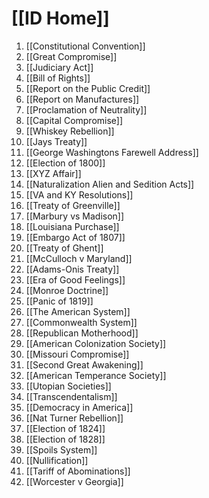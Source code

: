 # [[ID Home]]

1. [[Constitutional Convention]]
2. [[Great Compromise]]
3. [[Judiciary Act]]
4. [[Bill of Rights]]
5. [[Report on the Public Credit]]
6. [[Report on Manufactures]]
7. [[Proclamation of Neutrality]]
8. [[Capital Compromise]]
9. [[Whiskey Rebellion]]
10. [[Jays Treaty]]
11. [[George Washingtons Farewell Address]]
12. [[Election of 1800]]
13. [[XYZ Affair]]
14. [[Naturalization Alien and Sedition Acts]]
15. [[VA and KY Resolutions]]
16. [[Treaty of Greenville]]
17. [[Marbury vs Madison]]
18. [[Louisiana Purchase]]
19. [[Embargo Act of 1807]]
20. [[Treaty of Ghent]]
21. [[McCulloch v Maryland]]
22. [[Adams-Onis Treaty]]
23. [[Era of Good Feelings]]
24. [[Monroe Doctrine]]
25. [[Panic of 1819]]
26. [[The American System]]
27. [[Commonwealth System]]
28. [[Republican Motherhood]]
29. [[American Colonization Society]]
30. [[Missouri Compromise]]
31. [[Second Great Awakening]]
32. [[American Temperance Society]]
33. [[Utopian Societies]]
34. [[Transcendentalism]]
35. [[Democracy in America]]
36. [[Nat Turner Rebellion]]
37. [[Election of 1824]]
38. [[Election of 1828]]
39. [[Spoils System]]
40. [[Nullification]]
41. [[Tariff of Abominations]]
42. [[Worcester v Georgia]]